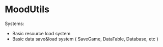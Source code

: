 # MoodUtils



Systems:

* Basic resource load system
* Basic data save&load system ( SaveGame, DataTable, Database, etc )



